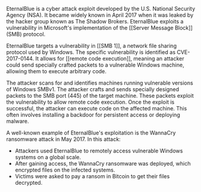 EternalBlue is a cyber attack exploit developed by the U.S. National Security Agency (NSA). It became widely known in April 2017 when it was leaked by the hacker group known as The Shadow Brokers. EternalBlue exploits a vulnerability in Microsoft's implementation of the [[Server Message Block]] (SMB) protocol.

EternalBlue targets a vulnerability in [[SMB 1]], a network file sharing protocol used by Windows. The specific vulnerability is identified as CVE-2017-0144. It allows for [[remote code execution]], meaning an attacker could send specially crafted packets to a vulnerable Windows machine, allowing them to execute arbitrary code.

The attacker scans for and identifies machines running vulnerable versions of Windows SMBv1. The attacker crafts and sends specially designed packets to the SMB port (445) of the target machine. These packets exploit the vulnerability to allow remote code execution. Once the exploit is successful, the attacker can execute code on the affected machine. This often involves installing a backdoor for persistent access or deploying malware.

A well-known example of EternalBlue's exploitation is the WannaCry ransomware attack in May 2017. In this attack:

- Attackers used EternalBlue to remotely access vulnerable Windows systems on a global scale.
- After gaining access, the WannaCry ransomware was deployed, which encrypted files on the infected systems.
- Victims were asked to pay a ransom in Bitcoin to get their files decrypted.
